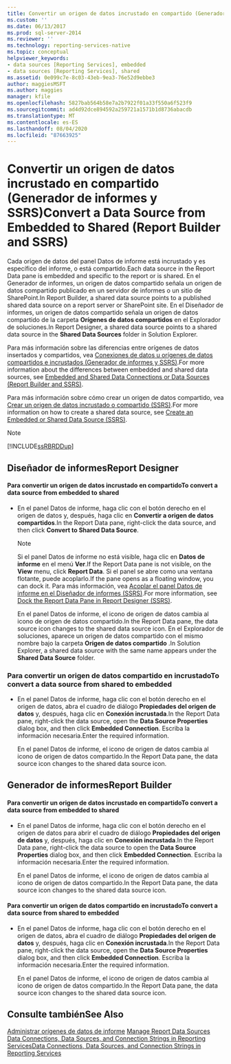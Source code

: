 ```yaml
---
title: Convertir un origen de datos incrustado en compartido (Generador de informes y SSRS) | Microsoft Docs
ms.custom: ''
ms.date: 06/13/2017
ms.prod: sql-server-2014
ms.reviewer: ''
ms.technology: reporting-services-native
ms.topic: conceptual
helpviewer_keywords:
- data sources [Reporting Services], embedded
- data sources [Reporting Services], shared
ms.assetid: 0e099c7e-8c03-43eb-9ea3-76e52d9ebbe3
author: maggiesMSFT
ms.author: maggies
manager: kfile
ms.openlocfilehash: 5827bab564b58e7a2b7922f01a33f550a6f523f9
ms.sourcegitcommit: ad4d92dce894592a259721a1571b1d8736abacdb
ms.translationtype: MT
ms.contentlocale: es-ES
ms.lasthandoff: 08/04/2020
ms.locfileid: "87663925"
---
```

# <a name="convert-a-data-source-from-embedded-to-shared-report-builder-and-ssrs"></a><span data-ttu-id="f648d-102">Convertir un origen de datos incrustado en compartido (Generador de informes y SSRS)</span><span class="sxs-lookup"><span data-stu-id="f648d-102">Convert a Data Source from Embedded to Shared (Report Builder and SSRS)</span></span>
  <span data-ttu-id="f648d-103">Cada origen de datos del panel Datos de informe está incrustado y es específico del informe, o está compartido.</span><span class="sxs-lookup"><span data-stu-id="f648d-103">Each data source in the Report Data pane is embedded and specific to the report or is shared.</span></span> <span data-ttu-id="f648d-104">En el Generador de informes, un origen de datos compartido señala un origen de datos compartido publicado en un servidor de informes o un sitio de SharePoint.</span><span class="sxs-lookup"><span data-stu-id="f648d-104">In Report Builder, a shared data source points to a published shared data source on a report server or SharePoint site.</span></span> <span data-ttu-id="f648d-105">En el Diseñador de informes, un origen de datos compartido señala un origen de datos compartido de la carpeta **Orígenes de datos compartidos** en el Explorador de soluciones.</span><span class="sxs-lookup"><span data-stu-id="f648d-105">In Report Designer, a shared data source points to a shared data source in the **Shared Data Sources** folder in Solution Explorer.</span></span>  
  
 <span data-ttu-id="f648d-106">Para más información sobre las diferencias entre orígenes de datos insertados y compartidos, vea [Conexiones de datos u orígenes de datos compartidos e incrustados &#40;Generador de informes y SSRS&#41;](../embedded-and-shared-data-connections-or-data-sources-report-builder-and-ssrs.md).</span><span class="sxs-lookup"><span data-stu-id="f648d-106">For more information about the differences between embedded and shared data sources, see [Embedded and Shared Data Connections or Data Sources &#40;Report Builder and SSRS&#41;](../embedded-and-shared-data-connections-or-data-sources-report-builder-and-ssrs.md).</span></span>  
  
 <span data-ttu-id="f648d-107">Para más información sobre cómo crear un origen de datos compartido, vea [Crear un origen de datos incrustado o compartido &#40;SSRS&#41;](../create-an-embedded-or-shared-data-source-ssrs.md).</span><span class="sxs-lookup"><span data-stu-id="f648d-107">For more information on how to create a shared data source, see [Create an Embedded or Shared Data Source &#40;SSRS&#41;](../create-an-embedded-or-shared-data-source-ssrs.md).</span></span>  
  
> [!NOTE]  
>  [!INCLUDE[ssRBRDDup](../../includes/ssrbrddup-md.md)]  
  
## <a name="report-designer"></a><span data-ttu-id="f648d-108">Diseñador de informes</span><span class="sxs-lookup"><span data-stu-id="f648d-108">Report Designer</span></span>  
  
#### <a name="to-convert-a-data-source-from-embedded-to-shared"></a><span data-ttu-id="f648d-109">Para convertir un origen de datos incrustado en compartido</span><span class="sxs-lookup"><span data-stu-id="f648d-109">To convert a data source from embedded to shared</span></span>  
  
-   <span data-ttu-id="f648d-110">En el panel Datos de informe, haga clic con el botón derecho en el origen de datos y, después, haga clic en **Convertir a origen de datos compartidos**.</span><span class="sxs-lookup"><span data-stu-id="f648d-110">In the Report Data pane, right-click the data source, and then click **Convert to Shared Data Source**.</span></span>  
  
    > [!NOTE]  
    >  <span data-ttu-id="f648d-111">Si el panel Datos de informe no está visible, haga clic en **Datos de informe** en el menú **Ver**.</span><span class="sxs-lookup"><span data-stu-id="f648d-111">If the Report Data pane is not visible, on the **View** menu, click **Report Data**.</span></span> <span data-ttu-id="f648d-112">Si el panel se abre como una ventana flotante, puede acoplarlo.</span><span class="sxs-lookup"><span data-stu-id="f648d-112">If the pane opens as a floating window, you can dock it.</span></span> <span data-ttu-id="f648d-113">Para más información, vea [Acoplar el panel Datos de informe en el Diseñador de informes &#40;SSRS&#41;](../tools/dock-the-report-data-pane-in-report-designer-ssrs.md).</span><span class="sxs-lookup"><span data-stu-id="f648d-113">For more information, see [Dock the Report Data Pane in Report Designer &#40;SSRS&#41;](../tools/dock-the-report-data-pane-in-report-designer-ssrs.md).</span></span>  
  
     <span data-ttu-id="f648d-114">En el panel Datos de informe, el icono de origen de datos cambia al icono de origen de datos compartido.</span><span class="sxs-lookup"><span data-stu-id="f648d-114">In the Report Data pane, the data source icon changes to the shared data source icon.</span></span> <span data-ttu-id="f648d-115">En el Explorador de soluciones, aparece un origen de datos compartido con el mismo nombre bajo la carpeta **Origen de datos compartido** .</span><span class="sxs-lookup"><span data-stu-id="f648d-115">In Solution Explorer, a shared data source with the same name appears under the **Shared Data Source** folder.</span></span>  
  
### <a name="to-convert-a-data-source-from-shared-to-embedded"></a><span data-ttu-id="f648d-116">Para convertir un origen de datos compartido en incrustado</span><span class="sxs-lookup"><span data-stu-id="f648d-116">To convert a data source from shared to embedded</span></span>  
  
-   <span data-ttu-id="f648d-117">En el panel Datos de informe, haga clic con el botón derecho en el origen de datos, abra el cuadro de diálogo **Propiedades del origen de datos** y, después, haga clic en **Conexión incrustada**.</span><span class="sxs-lookup"><span data-stu-id="f648d-117">In the Report Data pane, right-click the data source, open the **Data Source Properties** dialog box, and then click **Embedded Connection**.</span></span> <span data-ttu-id="f648d-118">Escriba la información necesaria.</span><span class="sxs-lookup"><span data-stu-id="f648d-118">Enter the required information.</span></span>  
  
     <span data-ttu-id="f648d-119">En el panel Datos de informe, el icono de origen de datos cambia al icono de origen de datos compartido.</span><span class="sxs-lookup"><span data-stu-id="f648d-119">In the Report Data pane, the data source icon changes to the shared data source icon.</span></span>  
  
## <a name="report-builder"></a><span data-ttu-id="f648d-120">Generador de informes</span><span class="sxs-lookup"><span data-stu-id="f648d-120">Report Builder</span></span>  
  
#### <a name="to-convert-a-data-source-from-embedded-to-shared"></a><span data-ttu-id="f648d-121">Para convertir un origen de datos incrustado en compartido</span><span class="sxs-lookup"><span data-stu-id="f648d-121">To convert a data source from embedded to shared</span></span>  
  
-   <span data-ttu-id="f648d-122">En el panel Datos de informe, haga clic con el botón derecho en el origen de datos para abrir el cuadro de diálogo **Propiedades del origen de datos** y, después, haga clic en **Conexión incrustada**.</span><span class="sxs-lookup"><span data-stu-id="f648d-122">In the Report Data pane, right-click the data source to open the **Data Source Properties** dialog box, and then click **Embedded Connection**.</span></span> <span data-ttu-id="f648d-123">Escriba la información necesaria.</span><span class="sxs-lookup"><span data-stu-id="f648d-123">Enter the required information.</span></span>  
  
     <span data-ttu-id="f648d-124">En el panel Datos de informe, el icono de origen de datos cambia al icono de origen de datos compartido.</span><span class="sxs-lookup"><span data-stu-id="f648d-124">In the Report Data pane, the data source icon changes to the shared data source icon.</span></span>  
  
#### <a name="to-convert-a-data-source-from-shared-to-embedded"></a><span data-ttu-id="f648d-125">Para convertir un origen de datos compartido en incrustado</span><span class="sxs-lookup"><span data-stu-id="f648d-125">To convert a data source from shared to embedded</span></span>  
  
-   <span data-ttu-id="f648d-126">En el panel Datos de informe, haga clic con el botón derecho en el origen de datos, abra el cuadro de diálogo **Propiedades del origen de datos** y, después, haga clic en **Conexión incrustada**.</span><span class="sxs-lookup"><span data-stu-id="f648d-126">In the Report Data pane, right-click the data source, open the **Data Source Properties** dialog box, and then click **Embedded Connection**.</span></span> <span data-ttu-id="f648d-127">Escriba la información necesaria.</span><span class="sxs-lookup"><span data-stu-id="f648d-127">Enter the required information.</span></span>  
  
     <span data-ttu-id="f648d-128">En el panel Datos de informe, el icono de origen de datos cambia al icono de origen de datos compartido.</span><span class="sxs-lookup"><span data-stu-id="f648d-128">In the Report Data pane, the data source icon changes to the shared data source icon.</span></span>  
  
## <a name="see-also"></a><span data-ttu-id="f648d-129">Consulte también</span><span class="sxs-lookup"><span data-stu-id="f648d-129">See Also</span></span>  
 <span data-ttu-id="f648d-130">[Administrar orígenes de datos de informe](manage-report-data-sources.md) </span><span class="sxs-lookup"><span data-stu-id="f648d-130">[Manage Report Data Sources](manage-report-data-sources.md) </span></span>  
 [<span data-ttu-id="f648d-131">Data Connections, Data Sources, and Connection Strings in Reporting Services</span><span class="sxs-lookup"><span data-stu-id="f648d-131">Data Connections, Data Sources, and Connection Strings in Reporting Services</span></span>](../data-connections-data-sources-and-connection-strings-in-reporting-services.md)  
  
  
